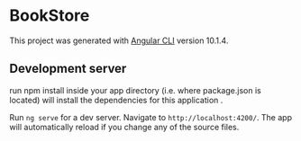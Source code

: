 # BookStore

This project was generated with [Angular CLI](https://github.com/angular/angular-cli) version 10.1.4.

## Development server
run npm install inside your app directory (i.e. where package.json is located) will install the dependencies for this application .

Run `ng serve` for a dev server. Navigate to `http://localhost:4200/`. The app will automatically reload if you change any of the source files.


